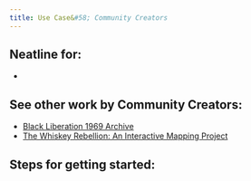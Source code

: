 ```yaml
---
title: Use Case&#58; Community Creators
---
```


## Neatline for:

- 

## See other work by Community Creators:

- [Black Liberation 1969 Archive](https://blacklib1969.swarthmore.edu/neatline/show/sit-in-map)
- [The Whiskey Rebellion: An Interactive Mapping Project](http://maptherebellion.com/interactive-map)

## Steps for getting started: